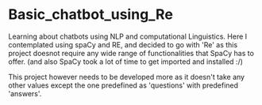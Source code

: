 # Basic_chatbot_using_Re

Learning about chatbots using NLP and computational Linguistics.
Here I contemplated using spaCy and RE, and decided to go with 'Re' as this project doesnot require any wide range of functionalities that SpaCy has to offer.
(and also SpaCy took a lot of time to get imported and installed :/)

This project however needs to be developed more as it doesn't take any other values except the one predefined as 'questions' with predefined 'answers'.

